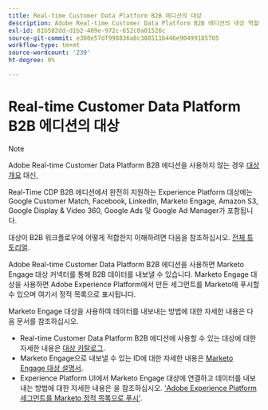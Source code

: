 ```yaml
---
title: Real-time Customer Data Platform B2B 에디션의 대상
description: Adobe Real-time Customer Data Platform B2B 에디션의 대상 역할에 대한 개요입니다.
exl-id: 81b502dd-d1b2-409e-972c-652c0a01526c
source-git-commit: e300e57df998836a8c388511b446e90499185705
workflow-type: tm+mt
source-wordcount: '239'
ht-degree: 0%

---
```


# Real-time Customer Data Platform B2B 에디션의 대상

>[!NOTE]
>
>Adobe Real-time Customer Data Platform B2B 에디션을 사용하지 않는 경우 [대상 개요](../../destinations/home.md) 대신,

Real-Time CDP B2B 에디션에서 완전히 지원하는 Experience Platform 대상에는 Google Customer Match, Facebook, LinkedIn, Marketo Engage, Amazon S3, Google Display &amp; Video 360, Google Ads 및 Google Ad Manager가 포함됩니다.

대상이 B2B 워크플로우에 어떻게 적합한지 이해하려면 다음을 참조하십시오. [전체 튜토리얼](../b2b-tutorial.md#activate-your-evaluated-data-to-a-destination).

Adobe Real-time Customer Data Platform B2B 에디션을 사용하면 Marketo Engage 대상 커넥터를 통해 B2B 데이터를 내보낼 수 있습니다. Marketo Engage 대상을 사용하면 Adobe Experience Platform에서 만든 세그먼트를 Marketo에 푸시할 수 있으며 여기서 정적 목록으로 표시됩니다.

Marketo Engage 대상을 사용하여 데이터를 내보내는 방법에 대한 자세한 내용은 다음 문서를 참조하십시오.

- Real-time Customer Data Platform B2B 에디션에 사용할 수 있는 대상에 대한 자세한 내용은 [대상 카탈로그](../../destinations/catalog/overview.md).
- Marketo Engage으로 내보낼 수 있는 ID에 대한 자세한 내용은 [Marketo Engage 대상 설명서](../../destinations/catalog/adobe/marketo-engage.md).
- Experience Platform UI에서 Marketo Engage 대상에 연결하고 데이터를 내보내는 방법에 대한 자세한 내용은 을 참조하십시오. [&#39;Adobe Experience Platform 세그먼트를 Marketo 정적 목록으로 푸시&#39;](https://experienceleague.adobe.com/docs/marketo/using/product-docs/core-marketo-concepts/smart-lists-and-static-lists/static-lists/push-an-adobe-experience-platform-segment-to-a-marketo-static-list.html).
